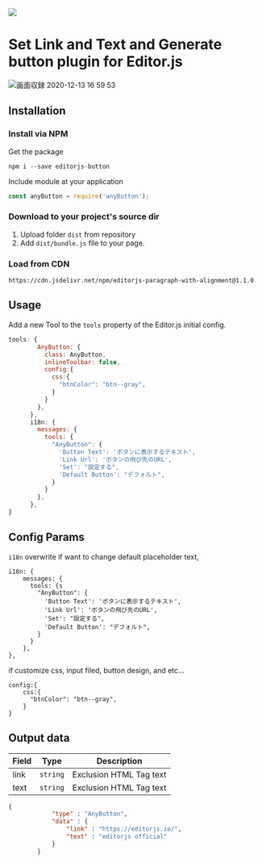 ![](https://badgen.net/badge/Editor.js/v2.0/blue)

# Set Link and Text and Generate button plugin for Editor.js

![画面収録 2020-12-13 16 59 53](https://user-images.githubusercontent.com/2194021/102006852-7a6fb880-3d67-11eb-98d2-20b7e88672df.gif)

## Installation

### Install via NPM

Get the package

```shell
npm i --save editorjs-button
```

Include module at your application

```javascript
const anyButton = require('anyButton');
```

### Download to your project's source dir

1. Upload folder `dist` from repository
2. Add `dist/bundle.js` file to your page.

### Load from CDN

`https://cdn.jsdelivr.net/npm/editorjs-paragraph-with-alignment@1.1.0`

## Usage

Add a new Tool to the `tools` property of the Editor.js initial config.

```javascript
tools: {
        AnyButton: {
          class: AnyButton,
          inlineToolbar: false,
          config:{
            css:{
              "btnColor": "btn--gray",
            }
          }
        },
      },
      i18n: {
        messages: {
          tools: {
            "AnyButton": {
              'Button Text': 'ボタンに表示するテキスト',
              'Link Url': 'ボタンの飛び先のURL',
              'Set': "設定する",
              'Default Button': "デフォルト",
            }
          }
        },
      },
}
```

## Config Params

`i18n` overwrite if want to change default placeholder text,

```
i18n: {
    messages: {
      tools: {s
        "AnyButton": {
          'Button Text': 'ボタンに表示するテキスト',
          'Link Url': 'ボタンの飛び先のURL',
          'Set': "設定する",
          'Default Button': "デフォルト",
        }
      }
    },
},
```

if customize css, input filed, button design, and etc... 

```
config:{
    css:{
      "btnColor": "btn--gray",
    }
}
```

## Output data

| Field  | Type     | Description      |
| ------ | -------- | ---------------- |
| link   | `string` | Exclusion HTML Tag text |
| text   | `string` | Exclusion HTML Tag text |


```json
{
            "type" : "AnyButton",
            "data" : {
                "link" : "https://editorjs.io/",
                "text" : "editorjs official"
            }
        }
```

